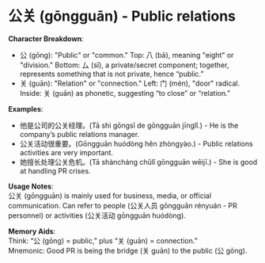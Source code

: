 # **公关 (gōngguān) - Public relations**

**Character Breakdown**:  
- 公 (gōng): "Public" or "common." Top: 八 (bā), meaning "eight" or "division." Bottom: 厶 (sī), a private/secret component; together, represents something that is not private, hence “public.”  
- 关 (guān): "Relation" or "connection." Left: 门 (mén), "door" radical. Inside: 关 (guān) as phonetic, suggesting “to close” or “relation.”

**Examples**:  
- 他是公司的公关经理。(Tā shì gōngsī de gōngguān jīnglǐ.) - He is the company’s public relations manager.  
- 公关活动很重要。(Gōngguān huódòng hěn zhòngyào.) - Public relations activities are very important.  
- 她擅长处理公关危机。(Tā shàncháng chǔlǐ gōngguān wēijī.) - She is good at handling PR crises.

**Usage Notes**:  
公关 (gōngguān) is mainly used for business, media, or official communication. Can refer to people (公关人员 gōngguān rényuán - PR personnel) or activities (公关活动 gōngguān huódòng).

**Memory Aids**:  
Think: “公 (gōng) = public,” plus “关 (guān) = connection.”  
Mnemonic: Good PR is being the bridge (关 guān) to the public (公 gōng).
